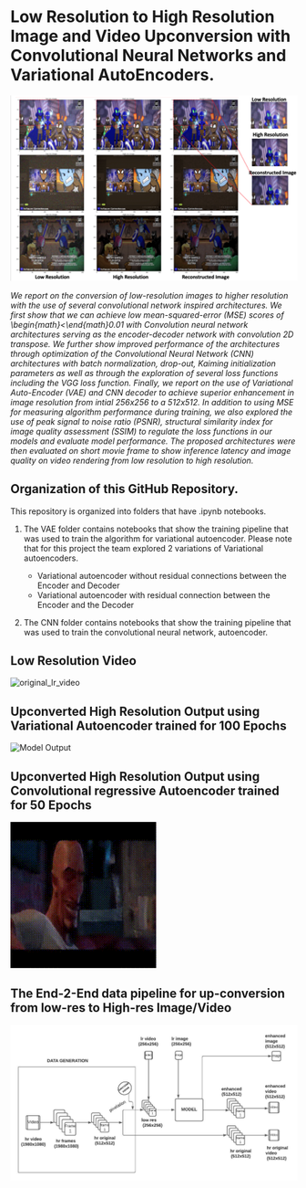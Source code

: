 # Low Resolution to High Resolution Image and Video Upconversion with Convolutional Neural Networks and Variational AutoEncoders.

![convolutional image logo](/image_space.png)


*We report on the conversion of low-resolution images to higher resolution with the use of several convolutional network inspired architectures. We first show that we can achieve low mean-squared-error (MSE) scores of \begin{math}<\end{math}0.01 with Convolution neural network architectures serving as the encoder-decoder network with convolution 2D transpose. We further show improved performance of the architectures through optimization of the Convolutional Neural Network (CNN) architectures with batch normalization, drop-out, Kaiming initialization parameters as well as through the exploration of several loss functions including the VGG loss function. Finally, we report on the use of Variational Auto-Encoder (VAE) and CNN decoder to achieve superior enhancement in image resolution from intial 256x256 to a 512x512. In addition to using MSE for measuring algorithm performance during training, we also explored the use of peak signal to noise ratio (PSNR), structural similarity index for image quality assessment (SSIM) to regulate the loss functions in our models and evaluate model performance.  The proposed architectures were then evaluated on short movie frame to show inference latency and image quality on video rendering from low resolution to high resolution.*


## Organization of this GitHub Repository.
This repository is organized into folders that have .ipynb notebooks.

1. The VAE folder contains notebooks that show the training pipeline that was used to train the algorithm for variational autoencoder.
   Please note that for this project the team explored 2 variations of Variational autoencoders.
   * Variational autoencoder without residual connections between the Encoder and Decoder
   * Variational autoencoder with residual connection between the Encoder and the Decoder

2. The CNN folder contains notebooks that show the training pipeline that was used to train the convolutional neural network, autoencoder.


## Low Resolution Video 
![original_lr_video](/original_lr_video_.gif)

## Upconverted High Resolution Output using Variational Autoencoder trained for 100 Epochs
![Model Output](/enhanced_video_vae_finale.gif)

## Upconverted High Resolution Output using Convolutional regressive Autoencoder trained for 50 Epochs
![Model_Output_CNN](/enhanced_video_cnn_finale.gif)

## The End-2-End data pipeline for up-conversion from low-res to High-res Image/Video
![pipeline](/pipeline.jpeg)
